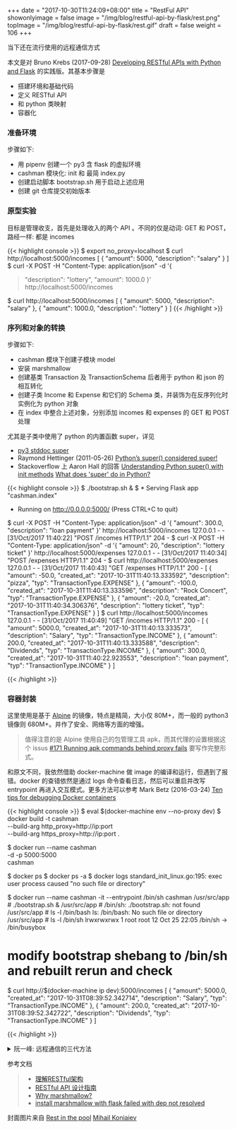 +++
date = "2017-10-30T11:24:09+08:00"
title = "RestFul API"
showonlyimage = false
image = "/img/blog/restful-api-by-flask/rest.png"
topImage =  "/img/blog/restful-api-by-flask/rest.gif"
draft = false
weight = 106
+++

当下还在流行使用的远程通信方式
<!--more-->

本文是对 Bruno Krebs (2017-09-28) [Developing RESTful APIs with Python and Flask](https://auth0.com/blog/developing-restful-apis-with-python-and-flask/) 的实践版。其基本步骤是

- 搭建环境和基础代码
- 定义 RESTful API 
- 和 python 类映射
- 容器化

### 准备环境

步骤如下:

- 用 pipenv 创建一个 py3 含 flask 的虚拟环境
- cashman 模块化: init 和 最简 index.py 
- 创建启动脚本 bootstrap.sh 用于启动上述应用
- 创建 git 仓库提交初始版本


### 原型实验

目标是管理收支，首先是处理收入的两个 API 。不同的仅是动词: GET 和 POST，路经一样: 都是 incomes

{{< highlight console >}}
$ export no_proxy=localhost
$ curl http://localhost:5000/incomes
[
  {
    "amount": 5000, 
    "description": "salary"
  }
]
$ curl -X POST -H "Content-Type: application/json" -d '{
>    "description": "lottery",
>    "amount": 1000.0
> }' http://localhost:5000/incomes

$ curl http://localhost:5000/incomes
[
  {
    "amount": 5000, 
    "description": "salary"
  }, 
  {
    "amount": 1000.0, 
    "description": "lottery"
  }
]
{{< /highlight >}}

### 序列和对象的转换

步骤如下:

- cashman 模块下创建子模块 model
- 安装 marshmallow 
- 创建基类 Transaction 及 TransactionSchema 后者用于 python 和 json 的相互转化
- 创建子类 Income 和 Expense 和它们的 Schema 类，并装饰为在反序列化时实例化为 python 对象
- 在 index 中整合上述对象，分别添加 incomes 和 expenses 的 GET 和 POST 处理

尤其是子类中使用了 python 的内置函数 super，详见 

- [py3 stddoc super](https://docs.python.org/3.6/library/functions.html#super) 
- Raymond Hettinger (2011-05-26) [Python’s super() considered super!](https://rhettinger.wordpress.com/2011/05/26/super-considered-super/) 
- Stackoverflow 上 Aaron Hall 的回答 [Understanding Python super() with init methods](https://stackoverflow.com/a/27134600/4393386) [What does 'super' do in Python?](https://stackoverflow.com/a/33469090/4393386)

{{< highlight console >}}
$ ./bootstrap.sh &
$  * Serving Flask app "cashman.index"
 * Running on http://0.0.0.0:5000/ (Press CTRL+C to quit)

$ curl -X POST -H "Content-Type: application/json" -d '{
    "amount": 300.0,
    "description": "loan payment"
}' http://localhost:5000/incomes
127.0.0.1 - - [31/Oct/2017 11:40:22] "POST /incomes HTTP/1.1" 204 -
$ curl -X POST -H "Content-Type: application/json" -d '{
    "amount": 20,
    "description": "lottery ticket"
}' http://localhost:5000/expenses
127.0.0.1 - - [31/Oct/2017 11:40:34] "POST /expenses HTTP/1.1" 204 -
$ curl http://localhost:5000/expenses
127.0.0.1 - - [31/Oct/2017 11:40:43] "GET /expenses HTTP/1.1" 200 -
[
  {
    "amount": -50.0, 
    "created_at": "2017-10-31T11:40:13.333592", 
    "description": "pizza", 
    "typ": "TransactionType.EXPENSE"
  }, 
  {
    "amount": -100.0, 
    "created_at": "2017-10-31T11:40:13.333596", 
    "description": "Rock Concert", 
    "typ": "TransactionType.EXPENSE"
  }, 
  {
    "amount": -20.0, 
    "created_at": "2017-10-31T11:40:34.306376", 
    "description": "lottery ticket", 
    "typ": "TransactionType.EXPENSE"
  }
]
$ curl http://localhost:5000/incomes
127.0.0.1 - - [31/Oct/2017 11:40:49] "GET /incomes HTTP/1.1" 200 -
[
  {
    "amount": 5000.0, 
    "created_at": "2017-10-31T11:40:13.333573", 
    "description": "Salary", 
    "typ": "TransactionType.INCOME"
  }, 
  {
    "amount": 200.0, 
    "created_at": "2017-10-31T11:40:13.333588", 
    "description": "Dividends", 
    "typ": "TransactionType.INCOME"
  }, 
  {
    "amount": 300.0, 
    "created_at": "2017-10-31T11:40:22.923553", 
    "description": "loan payment", 
    "typ": "TransactionType.INCOME"
  }
]

{{< /highlight >}}

### 容器封装

这里使用是基于 [Alpine](https://en.wikipedia.org/wiki/Alpine_Linux) 的镜像，特点是精简，大小仅 80M+，而一般的 python3 镜像则 680M+。并作了安全、网络等方面的增强。

> 值得注意的是 Alpine 使用自己的包管理工具 apk，而其代理的设置根据这个 issus [#171 Running apk commands behind proxy fails](https://github.com/gliderlabs/docker-alpine/issues/171) 要写作完整形式。

和原文不同，我依然借助 docker-machine 做 image 的编译和运行，但遇到了报错。docker 的查错依然是通过 logs 命令查看日志，然后可以重启并改写 entrypoint 再进入交互模式。更多方法可以参考 Mark Betz (2016-03-24) [Ten tips for debugging Docker containers](https://medium.com/@betz.mark/ten-tips-for-debugging-docker-containers-cde4da841a1d)

{{< highlight console >}}
$ eval $(docker-machine env --no-proxy dev)
$ docker build -t cashman \
    --build-arg http_proxy=http://ip:port \
    --build-arg https_proxy=http://ip:port 
    .

$ docker run --name cashman \
     -d -p 5000:5000 \
     cashman
<hashid>

$ docker ps
$ docker ps -a
$ docker logs <hashid>
standard_init_linux.go:195: exec user process caused "no such file or directory"

$ docker run --name cashman -it --entrypoint /bin/sh cashman
/usr/src/app # ./bootstrap.sh &
/usr/src/app # /bin/sh: ./bootstrap.sh: not found
/usr/src/app # ls -l /bin/bash
ls: /bin/bash: No such file or directory
/usr/src/app # ls -l /bin/sh
lrwxrwxrwx    1 root     root            12 Oct 25 22:05 /bin/sh -> /bin/busybox

# modify bootstrap shebang to /bin/sh and rebuilt rerun and check
$ curl http://$(docker-machine ip dev):5000/incomes
[
  {
    "amount": 5000.0, 
    "created_at": "2017-10-31T08:39:52.342714", 
    "description": "Salary", 
    "typ": "TransactionType.INCOME"
  }, 
  {
    "amount": 200.0, 
    "created_at": "2017-10-31T08:39:52.342722", 
    "description": "Dividends", 
    "typ": "TransactionType.INCOME"
  }
]

{{< /highlight >}}

<details>
  <summary>阮一峰: 远程通信的三代方法</summary>
    tweet 924517735832285184
</details>

参考文档

> - [理解RESTful架构](http://www.ruanyifeng.com/blog/2011/09/restful.html)
> - [RESTful API 设计指南](http://www.ruanyifeng.com/blog/2014/05/restful_api.html)
> - [Why marshmallow?](https://marshmallow.readthedocs.io/en/latest/why.html)
> - [install marshmallow with flask failed with dep not resolved](https://github.com/kennethreitz/pipenv/issues/992)

封面图片来自 [Rest in the pool](https://dribbble.com/shots/3389841-Rest-in-the-pool) <a href="https://dribbble.com/mihkonyev"><i class="fa fa-dribbble" aria-hidden="true"></i> Mihail Koniaiev</a>
